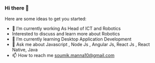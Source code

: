 ### Hi there 👋


Here are some ideas to get you started:

- 🔭 I’m currently working As Head of ICT and Robotics
- Interested to discuss and learn more about Robotics
- 🌱 I’m currently learning Desktop Application Development 
- 💬 Ask me about  Javascript , Node Js , Angular Js, React Js , React Native, Java
- 📫 How to reach me soumik.manna10@gmail.com

